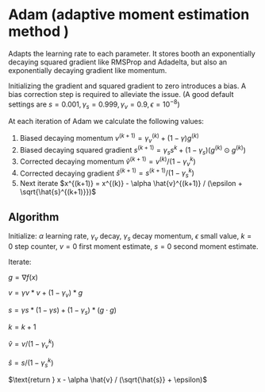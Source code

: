# Adam (adaptive moment estimation method )
Adapts the learning rate to each parameter. It stores booth an exponentially decaying squared gradient like RMSProp and Adadelta, but also an exponentially decaying gradient like momentum.

Initializing the gradient and squared gradient to zero introduces a bias. A bias correction step is required to alleviate the issue. (A good default settings are $s= 0.001, \gamma_s = 0.999, \gamma_v = 0.9, \epsilon = 10^{-8}$)

At each iteration of Adam we calculate the following values:

1. Biased decaying momentum $v^{(k+1)} = \gamma_v^{(k)} + (1 - \gamma) g^{(k)}$
2. Biased decaying squared gradient $s^{(k+1)} = \gamma_ss^k + (1 - \gamma_s)(g^{(k)} \odot g^{(k)})$
3. Corrected decaying momentum $\hat{v}^{(k+1)} = v^{(k)} / (1 - \gamma_v^k)$
4. Corrected decaying gradient $\hat{s}^{(k+1)} = s^{(k+1)} / (1 - \gamma_s^k)$
5. Next iterate $x^{(k+1)} = x^{(k)} - \alpha \hat{v}^{(k+1)} / (\epsilon + \sqrt{\hat{s}^{(k+1)}})$

## Algorithm 

Initialize:
$\alpha$ learning rate, $\gamma_v$ decay, $\gamma_s$ decay momentum, $\epsilon$ small value, $k = 0$ step counter, $v = 0$ first moment estimate, $s=0$ second moment estimate.

Iterate:

$g = \nabla f(x)$

$v = \gamma v * v + (1 - \gamma_v) * g$

$s = \gamma s * (1 - \gamma s) + (1 - \gamma_s)* (g \cdot g)$

$k = k +1$

$\hat{v} = v / (1 - \gamma_v^k)$

$\hat{s} = s / (1 - \gamma_s^k)$

$\text{return } x - \alpha \hat{v} / (\sqrt{\hat{s}} + \epsilon)$
